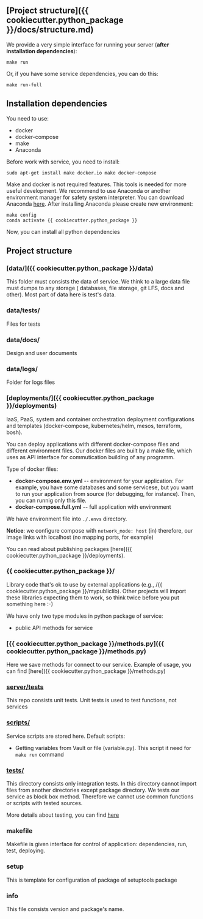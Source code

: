 ## [Project structure]({{ cookiecutter.python_package }}/docs/structure.md)

We provide a very simple interface for running your server (**after installation dependencies**):

    make run
    
Or, if you have some service dependencies, you can do this:

    make run-full

## Installation dependencies

You need to use: 

- docker
- docker-compose
- make
- Anaconda

Before work with service, you need to install:

    sudo apt-get install make docker.io make docker-compose
    
Make and docker is not required features. This tools is needed for more useful development. We recommend to use Anaconda
or another environment manager for safety system interpreter. You can download Anaconda 
[here](https://www.anaconda.com/). After installing Anaconda please create new environment:

    make config
    conda activate {{ cookiecutter.python_package }}
    
Now, you can install all python dependencies
    
## Project structure

### [data/]({{ cookiecutter.python_package }}/data)

This folder must consists the data of service. We think to a large data file must dumps to any storage (
databases, file storage, git LFS, docs and other). Most part of data here is test's data.

### data/tests/

Files for tests

### data/docs/

Design and user documents

### data/logs/

Folder for logs files 

### [deployments/]({{ cookiecutter.python_package }}/deployments)

IaaS, PaaS, system and container orchestration deployment configurations and templates (docker-compose, kubernetes/helm,
mesos, terraform, bosh).

You can deploy applications with different docker-compose files and different environment files. Our docker files are built by a make file, which uses as API interface for commutication building of any programm.

Type of docker files:

* **docker-compose.env.yml** -- environment for your application. For example, you have some databases and some servicese, but you want to run your application from source (for debugging, for instance). Then, you can runnig only this file.
* **docker-compose.full.yml** -- full application with environment

We have environment file into `./.envs` directory.

**Notice**: we configure compose with `network_mode: host` (in) therefore, our image links with localhost (no mapping ports, for example)

You can read about publishing packages [here]({{ cookiecutter.python_package }}/deployments).

### {{ cookiecutter.python_package }}/ 

Library code that's ok to use by external applications (e.g., /{{ cookiecutter.python_package }}/mypubliclib). Other projects will
import these libraries expecting them to work, so think twice before you put something here :-) 

We have only two type modules in python package of service:

- public API methods for service

### [{{ cookiecutter.python_package }}/methods.py]({{ cookiecutter.python_package }}/methods.py)

Here we save methods for connect to our service. Example of usage, you can find [here]({{ cookiecutter.python_package }}/methods.py)

### [server/tests](server/tests/)

This repo consists unit tests. Unit tests is used to test functions, not services

### [scripts/](scripts)

Service scripts are stored here. Default scripts:

- Getting variables from Vault or file (variable.py). This script it need for `make run` command

### [tests/](tests)

This directory consists only integration tests. In this directory cannot import files from another directories except 
package directory. We tests our service as block box method. Therefore we cannot use common 
functions or scripts with tested sources.

More details about testing, you can find [here](tests.md)

### makefile

Makefile is given interface for control of application: dependencies, run, test, deploying.
  
### setup

This is template for configuration of package of setuptools package
  
### info

This file consists version and package's name.
